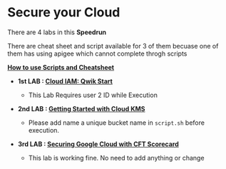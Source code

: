 # Secure your Cloud

There are 4 labs in this **Speedrun**

There are cheat sheet and script available for 3 of them becuase one of them has using apigee which cannot complete throgh scripts

**[How to use Scripts and Cheatsheet](/HOW-TO.md)**

 - **1st LAB : [Cloud IAM: Qwik Start](https://www.qwiklabs.com/focuses/551?parent=catalog)**
	 - This Lab Requires user 2 ID while Execution

 - **2nd LAB : [Getting Started with Cloud KMS](https://www.qwiklabs.com/focuses/1713?parent=catalog)**
	 - Please add name a unique bucket name in `script.sh` before execution.

- **3rd LAB : [Securing Google Cloud with CFT Scorecard](https://www.qwiklabs.com/focuses/10437?parent=catalog)**
	 - This lab is working fine. No need to add anything or change